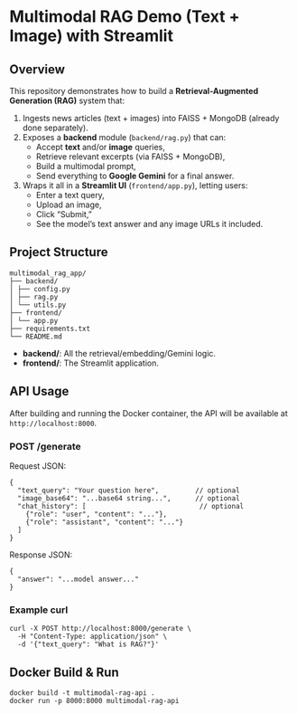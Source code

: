 # Multimodal RAG Demo (Text + Image) with Streamlit

## Overview

This repository demonstrates how to build a **Retrieval-Augmented Generation (RAG)** system that:
1. Ingests news articles (text + images) into FAISS + MongoDB (already done separately).
2. Exposes a **backend** module (`backend/rag.py`) that can:
   - Accept **text** and/or **image** queries,
   - Retrieve relevant excerpts (via FAISS + MongoDB),
   - Build a multimodal prompt,
   - Send everything to **Google Gemini** for a final answer.
3. Wraps it all in a **Streamlit UI** (`frontend/app.py`), letting users:
   - Enter a text query,
   - Upload an image,
   - Click “Submit,”
   - See the model’s text answer and any image URLs it included.

## Project Structure
```plaintext
multimodal_rag_app/
├── backend/
│ ├── config.py
│ ├── rag.py
│ └── utils.py
├── frontend/
│ └── app.py
├── requirements.txt
└── README.md
```
- **backend/**: All the retrieval/embedding/Gemini logic.  
- **frontend/**: The Streamlit application.

## API Usage

After building and running the Docker container, the API will be available at `http://localhost:8000`.

### POST /generate

Request JSON:
```
{
  "text_query": "Your question here",         // optional
  "image_base64": "...base64 string...",      // optional
  "chat_history": [                            // optional
    {"role": "user", "content": "..."},
    {"role": "assistant", "content": "..."}
  ]
}
```

Response JSON:
```
{
  "answer": "...model answer..."
}
```

### Example curl
```
curl -X POST http://localhost:8000/generate \
  -H "Content-Type: application/json" \
  -d '{"text_query": "What is RAG?"}'
```

## Docker Build & Run

```
docker build -t multimodal-rag-api .
docker run -p 8000:8000 multimodal-rag-api
```